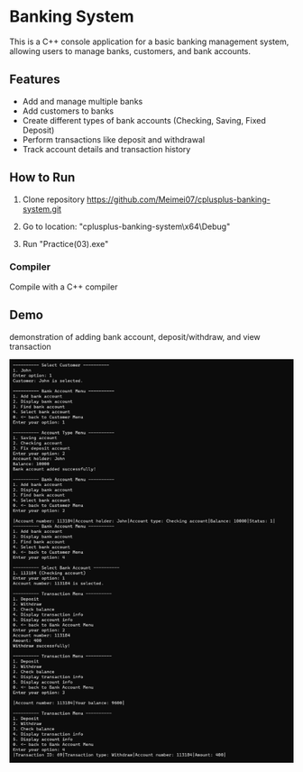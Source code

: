 # Banking System

This is a C++ console application for a basic banking management system, allowing users to manage banks, customers, and bank accounts.

## Features

- Add and manage multiple banks
- Add customers to banks
- Create different types of bank accounts (Checking, Saving, Fixed Deposit)
- Perform transactions like deposit and withdrawal
- Track account details and transaction history

## How to Run

1. Clone repository https://github.com/Meimei07/cplusplus-banking-system.git

2. Go to location:
"cplusplus-banking-system\x64\Debug"

3. Run "Practice(03).exe"

### Compiler

Compile with a C++ compiler

## Demo

demonstration of adding bank account, deposit/withdraw, and view transaction

![alt text](Assets/banking-system.png)
